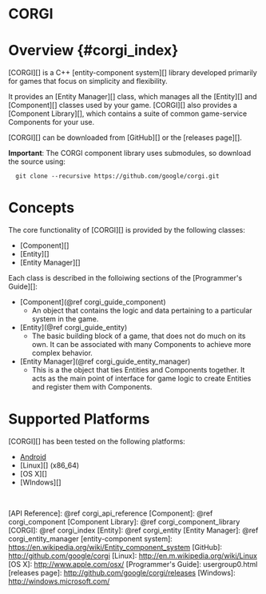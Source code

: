 CORGI
=====

# Overview    {#corgi_index}

[CORGI][] is a C++ [entity-component system][] library developed primarily for
games that focus on simplicity and flexibility.

It provides an [Entity Manager][] class, which manages all the [Entity][] and
[Component][] classes used by your game. [CORGI][] also provides a
[Component Library][], which contains a suite of common game-service Components
for your use.

[CORGI][] can be downloaded from [GitHub][] or the [releases page][].

**Important**: The CORGI component library uses submodules, so download the
source using:

~~~{.sh}
  git clone --recursive https://github.com/google/corgi.git
~~~

# Concepts

The core functionality of [CORGI][] is provided by the following classes:
   * [Component][]
   * [Entity][]
   * [Entity Manager][]

Each class is described in the folloiwing sections of the [Programmer's Guide][]:
   * [Component](@ref corgi_guide_component)
      - An object that contains the logic and data pertaining to a particular
        system in the game.
   * [Entity](@ref corgi_guide_entity)
      - The basic building block of a game, that does not do much on its own. It
        can be associated with many Components to achieve more complex behavior.
   * [Entity Manager](@ref corgi_guide_entity_manager)
      - This is a the object that ties Entities and Components together. It acts
        as the main point of interface for game logic to create Entities and
        register them with Components.

# Supported Platforms

[CORGI][] has been tested on the following platforms:

   * [Android][]
   * [Linux][] (x86_64)
   * [OS X][]
   * [WIndows][]

<br>

   [Android]: http://www.android.com
   [API Reference]: @ref corgi_api_reference
   [Component]: @ref corgi_component
   [Component Library]: @ref corgi_component_library
   [CORGI]: @ref corgi_index
   [Entity]: @ref corgi_entity
   [Entity Manager]: @ref corgi_entity_manager
   [entity-component system]: https://en.wikipedia.org/wiki/Entity_component_system
   [GitHub]: http://github.com/google/corgi
   [Linux]: http://en.m.wikipedia.org/wiki/Linux
   [OS X]: http://www.apple.com/osx/
   [Programmer's Guide]: usergroup0.html
   [releases page]: http://github.com/google/corgi/releases
   [Windows]: http://windows.microsoft.com/
